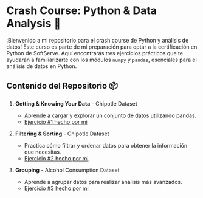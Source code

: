 # Crash Course: Python & Data Analysis 📄

¡Bienvenido a mi repositorio para el crash course de Python y análisis de datos! Este curso es parte de mi preparación para optar a la certificación en Python de SoftServe. Aquí encontrarás tres ejercicios prácticos que te ayudarán a familiarizarte con los módulos `numpy` y `pandas`, esenciales para el análisis de datos en Python.

## Contenido del Repositorio 📦

1. **Getting & Knowing Your Data** - Chipotle Dataset
    - Aprende a cargar y explorar un conjunto de datos utilizando pandas.
    - [Ejercicio #1 hecho por mi](https://github.com/C0SS10/python-crashcourse/blob/main/01_Exercises_EstebanCossio.ipynb)

2. **Filtering & Sorting** - Chipotle Dataset
    - Practica cómo filtrar y ordenar datos para obtener la información que necesitas.
    - [Ejercicio #2 hecho por mi]()

3. **Grouping** - Alcohol Consumption Dataset
    - Aprende a agrupar datos para realizar análisis más avanzados.
    - [Ejercicio #3 hecho por mi]()
